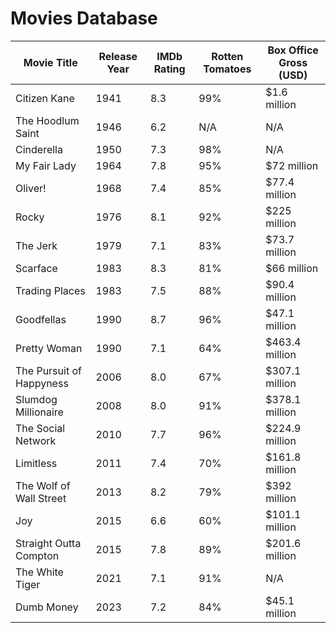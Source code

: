 # Movies Database

| Movie Title | Release Year | IMDb Rating | Rotten Tomatoes | Box Office Gross (USD) |
|-------------|--------------|-------------|-----------------|----------------------|
| Citizen Kane | 1941 | 8.3 | 99% | $1.6 million |
| The Hoodlum Saint | 1946 | 6.2 | N/A | N/A |
| Cinderella | 1950 | 7.3 | 98% | N/A |
| My Fair Lady | 1964 | 7.8 | 95% | $72 million |
| Oliver! | 1968 | 7.4 | 85% | $77.4 million |
| Rocky | 1976 | 8.1 | 92% | $225 million |
| The Jerk | 1979 | 7.1 | 83% | $73.7 million |
| Scarface | 1983 | 8.3 | 81% | $66 million |
| Trading Places | 1983 | 7.5 | 88% | $90.4 million |
| Goodfellas | 1990 | 8.7 | 96% | $47.1 million |
| Pretty Woman | 1990 | 7.1 | 64% | $463.4 million |
| The Pursuit of Happyness | 2006 | 8.0 | 67% | $307.1 million |
| Slumdog Millionaire | 2008 | 8.0 | 91% | $378.1 million |
| The Social Network | 2010 | 7.7 | 96% | $224.9 million |
| Limitless | 2011 | 7.4 | 70% | $161.8 million |
| The Wolf of Wall Street | 2013 | 8.2 | 79% | $392 million |
| Joy | 2015 | 6.6 | 60% | $101.1 million |
| Straight Outta Compton | 2015 | 7.8 | 89% | $201.6 million |
| The White Tiger | 2021 | 7.1 | 91% | N/A |
| Dumb Money | 2023 | 7.2 | 84% | $45.1 million |
